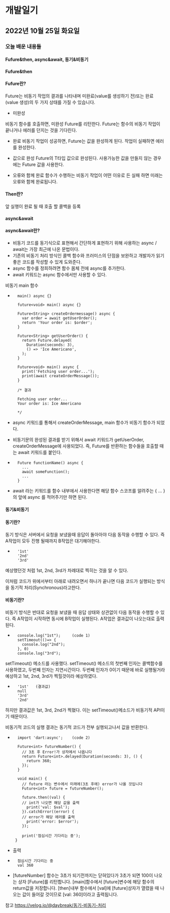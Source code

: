 # 개발일기
## 2022년 10월 25일 화요일 
### 오늘 배운 내용들
#### Fufure&then, async&await, 동기&비동기

#### Fufure&then

#### Fufure란?

Future는 비동기 작업의 결과를 나타내며 미완료(value를 생성하기 전)또는 완료(value 생성)의 두 가지 상태를 가질 수 있습니다.

- 미완성

비동기 함수를 호출하면, 미완성 Future를 리턴한다. Future는 함수의 비동기 작업이 끝나거나 에러를 던지는 것을 기다린다.

- 완료
비동기 작업이 성공하면, Future는 값을 완성하게 된다. 작업이 실패하면 에러를 완성한다.

- 값으로 완성
Future의 T타입 값으로 완성된다. 사용가능한 값을 만들지 않는 경우에는 Future 값을 사용한다.

- 오류와 함께 완료
함수가 수행하는 비동기 작업이 어떤 이유로 든 실패 하면 미래는 오류와 함께 완료됩니다.

#### Then란?

앞 실행이 완료 될 때 호출 할 콜백을 등록

#### async&await

#### async&await란?

- 비동기 코드를 동기식으로 표현해서 간단하게 표현하기 위해 사용하는 async / await는 가장 최근에 나온 문법이다.
- 기존의 비동기 처리 방식인 콜백 함수와 프러미스의 단점을 보완하고 개발자가 읽기 좋은 코드를 작성할 수 있게 도와준다.
- async 함수를 정희하려면 함수 몸체 전에 async를 추가한다.
- await 키워드는 async 함수에서만 사용할 수 있다.

비동기 main 함수
-       main() async {}

        future<void> main() async {}
        
        Future<String> createOrdermessage() async {
          var order = await getUserOrder();
          return 'Your order is: $order';
        }
        
        Future<String> getUserOrder() {
          return Future.delayed(
            Duration(seconds: 3),
            () => 'Ice Americano',
          );
        }
        
        Future<void> main() async {
          print('Fetching user order...');
          print(await createOrderMessage());
        }
        
        /* 결과
        
        Fetching user order...
        Your order is: Ice Americano
        
        */
        
- async 키워드를 통해서 createOrderMessage, main 함수가 비동기 함수가 되었다.
- 비동기문의 완성된 결과를 받기 위해서 await 키워드가 getUserOrder, createOrderMessage에 사용되었다.
  즉, Future를 반환하는 함수들을 호출할 때는 await 키워드를 붙인다.
      
-       Future functionName() async {
          ...
          await someFunction();
          ...
        }
      
 - await 라는 키워드를 함수 내부에서 사용한다면 해당 함수 스코프를 알려주는 { ... } 의 앞에 async 를 적어주기만 하면 된다.
        
#### 동기&비동기

#### 동기란?

동기 방식은 서버에서 요청을 보냈을때 응답이 돌아아야 다음 동작을 수행할 수 있다. 즉 A작업이 모두 진행 될때까지 B작업은 대기해야한다.

-       '1st'
        '2nd'
        '3rd'
    
예상했던것 처럼 1st, 2nd, 3rd가 차례대로 찍히는 것을 알 수 있다. 

이처럼 코드가 위에서부터 아래로 내려오면서 하나가 끝나면 다음 코드가 실행되는 방식을 동기적 처리(Synchronous)라고한다.

#### 비동기란?

비동기 방식은 반대로 요청을 보냈을 때 응답 상태와 상관없이 다음 동작을 수행할 수 있다. 
즉 A작업이 시작하면 동시에 B작업이 실행된다. A작업은 결과값이 나오는대로 출력된다.

-       console.log("1st");     (code 1)
        setTimeout(()=> {
          console.log("2nd");
        }, 0)
        console.log("3rd");
        
setTimeout() 메소드를 사용했다.
setTimeout() 메소드의 첫번째 인자는 콜백함수를 사용하였고, 두번째 인자는 지연시간이다.
두번째 인자가 0이기 때문에 바로 실행될거라 예상하고
1st, 2nd, 3rd가 찍힐것이라 예상하였다.

-       '1st'   (결과값)
        null
        '3rd'
        '2nd'
        
하지만 결과값은 1st, 3rd, 2nd가 찍혔다.
이는 setTimeout()메소드가 비동기적 API이기 때문이다.

비동기적 코드의 실행 결과는 동기적 코드가 전부 실행되고나서 값을 반환한다. 
        
-       import 'dart:async';    (code 2)

        Future<int> futureNumber() {
          // 3초 후 Error!가 상자에서 나옵니다
          return Future<int>.delayed(Duration(seconds: 3), () {
            return 360;
          });
        }

        void main() {
          // future 라는 변수에서 미래에(3초 후에) error가 나올 것입니다
          Future<int> future = futureNumber();

          future.then((val) {
          // int가 나오면 해당 값을 출력
            print('val: $val');
          }).catchError((error) {
          // error가 해당 에러를 출력
            print('error: $error');
          });

          print('점심시간 기다리는 중');
       }
        
- 출력
-       점심시간 기다리는 중
        val 360

- [futureNumber] 함수는 3초가 되기전까지는 닫혀있다가 3초가 되면 100이 나오는 상자 [Future<int>]를 리턴합니다.
  [main]함수에서 [future]변수에 해당 함수의 return값을 저장합니다.
  [then]내부 함수에서 [val]에 [future<int>]상자가 열렸을 때 나오는 값이 들어갈 것이므로 [val: 360]이라고 출력됩니다.
        
참고 https://velog.io/@daybreak/동기-비동기-처리
